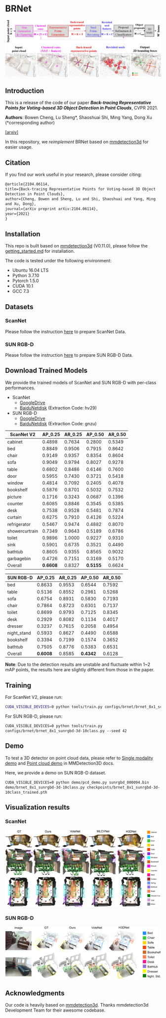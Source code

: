 # BRNet

![fig_overview-c2](resources/fig_overview-c2.jpg)

## Introduction

This is a release of the code of our paper ***Back-tracing Representative Points for Voting-based 3D Object Detection in Point Clouds***, CVPR 2021.

**Authors**: Bowen Cheng, Lu Sheng\*, Shaoshuai Shi, Ming Yang, Dong Xu (\*corresponding author)

[[arxiv]](https://arxiv.org/abs/2104.06114)

In this repository, we *reimplement* BRNet based on [mmdetection3d](https://github.com/open-mmlab/mmdetection3d) for easier usage.

## Citation

If you find our work useful in your research, please consider citing:

```
@article{2104.06114,
title={Back-tracing Representative Points for Voting-based 3D Object Detection in Point Clouds},
author={Cheng, Bowen and Sheng, Lu and Shi, Shaoshuai and Yang, Ming and Xu, Dong},
journal={arXiv preprint arXiv:2104.06114},
year={2021}
}
```

## Installation

This repo is built based on [mmdetection3d](https://github.com/open-mmlab/mmdetection3d) (V0.11.0), please follow the [getting_started.md](https://github.com/open-mmlab/mmdetection3d/blob/master/docs/getting_started.md) for installation.

The code is tested under the following environment:

- Ubuntu 16.04 LTS
- Python 3.7.10
- Pytorch 1.5.0
- CUDA 10.1
- GCC 7.3

## Datasets

### ScanNet

Please follow the instruction [here](https://github.com/open-mmlab/mmdetection3d/tree/master/data/scannet) to prepare ScanNet Data.

### SUN RGB-D

Please follow the instruction [here](https://github.com/open-mmlab/mmdetection3d/tree/master/data/sunrgbd) to prepare SUN RGB-D Data.

## Download Trained Models

We provide the trained models of ScanNet and SUN RGB-D with per-class performances.

- ScanNet
  - [GoogleDrive](https://drive.google.com/drive/folders/1a_J2tkJOuRyHYefgCnFiWAfRZfXcOJZy?usp=sharing)
  - [BaiduNetdisk](https://pan.baidu.com/s/1U0M8b7POs7iOR4ufSXXw4g) (Extraction Code: hv29)
- SUN RGB-D
  - [GoogleDrive](https://drive.google.com/drive/folders/1vhGggucf7pJihfKahfJlL4lFZp2DEHdT?usp=sharing)
  - [BaiduNetdisk](https://pan.baidu.com/s/1I0rR6WcPTBuD9Bdw1K2eCQ) (Extraction Code: gnzu)

| ScanNet V2     | AP_0.25    | AR_0.25 | AP_0.50    | AR_0.50 |
| -------------- | ---------- | ------- | ---------- | ------- |
| cabinet        | 0.4898     | 0.7634  | 0.2800     | 0.5349  |
| bed            | 0.8849     | 0.9506  | 0.7915     | 0.8642  |
| chair          | 0.9149     | 0.9357  | 0.8354     | 0.8604  |
| sofa           | 0.9049     | 0.9794  | 0.8027     | 0.9278  |
| table          | 0.6802     | 0.8486  | 0.6146     | 0.7600  |
| door           | 0.5955     | 0.7430  | 0.3721     | 0.5418  |
| window         | 0.4814     | 0.7092  | 0.2405     | 0.4078  |
| bookshelf      | 0.5876     | 0.8701  | 0.5032     | 0.7532  |
| picture        | 0.1716     | 0.3243  | 0.0687     | 0.1396  |
| counter        | 0.6085     | 0.8846  | 0.3545     | 0.5385  |
| desk           | 0.7538     | 0.9528  | 0.5481     | 0.7874  |
| curtain        | 0.6275     | 0.7910  | 0.4126     | 0.5224  |
| refrigerator   | 0.5467     | 0.9474  | 0.4882     | 0.8070  |
| showercurtrain | 0.7349     | 0.9643  | 0.5189     | 0.6786  |
| toilet         | 0.9896     | 1.0000  | 0.9227     | 0.9310  |
| sink           | 0.5901     | 0.6735  | 0.3521     | 0.4490  |
| bathtub        | 0.8605     | 0.9355  | 0.8565     | 0.9032  |
| garbagebin     | 0.4726     | 0.7151  | 0.3169     | 0.5170  |
| Overall        | **0.6608** | 0.8327  | **0.5155** | 0.6624  |

| SUN RGB-D   | AP_0.25    | AR_0.25 | AP_0.50    | AR_0.50 |
| ----------- | ---------- | ------- | ---------- | ------- |
| bed         | 0.8633     | 0.9553  | 0.6544     | 0.7592  |
| table       | 0.5136     | 0.8552  | 0.2981     | 0.5268  |
| sofa        | 0.6754     | 0.8931  | 0.5830     | 0.7193  |
| chair       | 0.7864     | 0.8723  | 0.6301     | 0.7137  |
| toilet      | 0.8699     | 0.9793  | 0.7125     | 0.8345  |
| desk        | 0.2929     | 0.8082  | 0.1134     | 0.4017  |
| dresser     | 0.3237     | 0.7615  | 0.2058     | 0.4954  |
| night_stand | 0.5933     | 0.8627  | 0.4490     | 0.6588  |
| bookshelf   | 0.3394     | 0.7199  | 0.1574     | 0.3652  |
| bathtub     | 0.7505     | 0.8776  | 0.5383     | 0.6531  |
| Overall     | **0.6008** | 0.8585  | **0.4342** | 0.6128  |

**Note**: Due to the detection results are unstable and fluctuate within 1~2 mAP points, the results here are slightly different from those in the paper.

## Training

For ScanNet V2, please run:

```sh
CUDA_VISIBLE_DEVICES=0 python tools/train.py configs/brnet/brnet_8x1_scannet-3d-18class.py --seed 42
```

For SUN RGB-D, please run:

```shell
CUDA_VISIBLE_DEVICES=0 python tools/train.py configs/brnet/brnet_8x1_sunrgbd-3d-10class.py --seed 42
```

## Demo

To test a 3D detector on point cloud data, please refer to [Single modality demo](https://mmdetection3d.readthedocs.io/en/latest/0_demo.html) and [Point cloud demo](https://mmdetection3d.readthedocs.io/en/latest/getting_started.html#demo) in MMDetection3D docs.

Here, we provide a demo on SUN RGB-D dataset.

```shell
CUDA_VISIBLE_DEVICES=0 python demo/pcd_demo.py sunrgbd_000094.bin demo/brnet_8x1_sunrgbd-3d-10class.py checkpoints/brnet_8x1_sunrgbd-3d-10class_trained.pth
```

## Visualization results

### ScanNet

![](resources/fig_vis-results-scannet-dpi375.jpg)

### SUN RGB-D

![](resources/fig_vis-results-sunrgbd.jpg)

## Acknowledgments

Our code is heavily based on [mmdetection3d](https://github.com/open-mmlab/mmdetection3d). Thanks mmdetection3d Development Team for their awesome codebase.